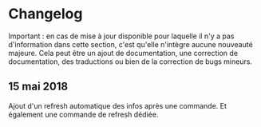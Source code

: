 # Changelog

Important : en cas de mise à jour disponible pour laquelle il n'y a pas d'information dans cette section, c'est qu'elle n'intègre aucune nouveauté majeure. Cela peut être un ajout de documentation, une correction de documentation, des traductions ou bien de la correction de bugs mineurs.

## 15 mai 2018

Ajout d'un refresh automatique des infos après une commande. Et également une commande de refresh dédiée.
